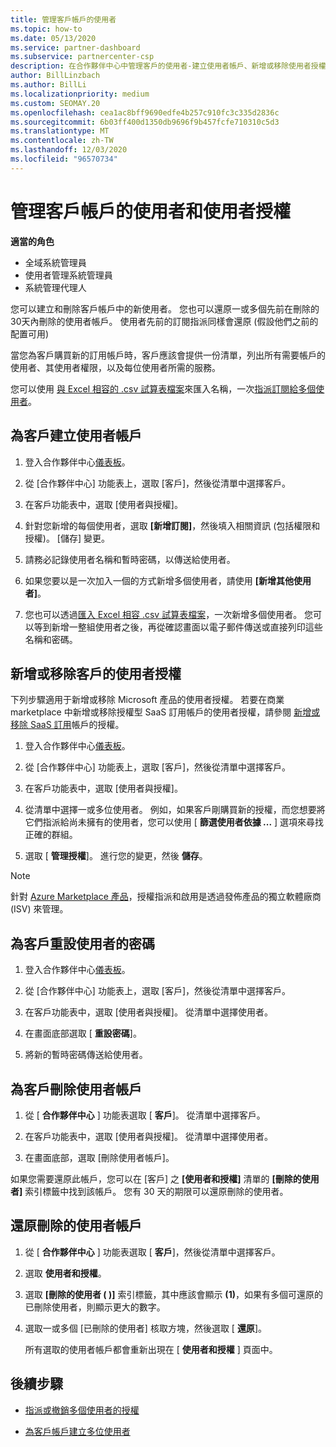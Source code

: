 ```yaml
---
title: 管理客戶帳戶的使用者
ms.topic: how-to
ms.date: 05/13/2020
ms.service: partner-dashboard
ms.subservice: partnercenter-csp
description: 在合作夥伴中心中管理客戶的使用者-建立使用者帳戶、新增或移除使用者授權、重設密碼，以及刪除或還原使用者帳戶。
author: BillLinzbach
ms.author: BillLi
ms.localizationpriority: medium
ms.custom: SEOMAY.20
ms.openlocfilehash: cea1ac8bff9690edfe4b257c910fc3c335d2836c
ms.sourcegitcommit: 6b03ff400d1350db9696f9b457fcfe710310c5d3
ms.translationtype: MT
ms.contentlocale: zh-TW
ms.lasthandoff: 12/03/2020
ms.locfileid: "96570734"
---
```

# <a name="manage-users-and-user-licenses-for-customer-accounts"></a>管理客戶帳戶的使用者和使用者授權 

**適當的角色**

- 全域系統管理員
- 使用者管理系統管理員
- 系統管理代理人


您可以建立和刪除客戶帳戶中的新使用者。 您也可以還原一或多個先前在刪除的30天內刪除的使用者帳戶。 使用者先前的訂閱指派同樣會還原 (假設他們之前的配置可用)

當您為客戶購買新的訂用帳戶時，客戶應該會提供一份清單，列出所有需要帳戶的使用者、其使用者權限，以及每位使用者所需的服務。  

您可以使用 [與 Excel 相容的 .csv 試算表檔案](adding-multiple-users-to-a-customer-account.md)來匯入名稱，一次[指派訂閱給多個使用者](bulk-license-provisioning-for-multiple-users.md)。

<a href="" id="createuseraccounts"></a>

## <a name="create-user-accounts-for-a-customer"></a>為客戶建立使用者帳戶

1. 登入合作夥伴中心[儀表板](https://partner.microsoft.com/dashboard)。

2. 從 [合作夥伴中心] 功能表上，選取 [客戶]，然後從清單中選擇客戶。

3. 在客戶功能表中，選取 [使用者與授權]。

4. 針對您新增的每個使用者，選取 **\[新增訂閱\]**，然後填入相關資訊 (包括權限和授權)。 [儲存] 變更。

5. 請務必記錄使用者名稱和暫時密碼，以傳送給使用者。

6. 如果您要以是一次加入一個的方式新增多個使用者，請使用 **\[新增其他使用者\]**。

7. 您也可以透過[匯入 Excel 相容 .csv 試算表檔案](adding-multiple-users-to-a-customer-account.md)，一次新增多個使用者。 您可以等到新增一整組使用者之後，再從確認畫面以電子郵件傳送或直接列印這些名稱和密碼。

<a href="" id="userlicensing"></a>

## <a name="add-or-remove-user-licenses-for-a-customer"></a>新增或移除客戶的使用者授權

下列步驟適用于新增或移除 Microsoft 產品的使用者授權。 若要在商業 marketplace 中新增或移除授權型 SaaS 訂用帳戶的使用者授權，請參閱 [新增或移除 SaaS 訂用](csp-commercial-marketplace-manage.md#add-or-remove-licenses-for-a-saas-subscription)帳戶的授權。

1. 登入合作夥伴中心[儀表板](https://partner.microsoft.com/dashboard)。

2. 從 [合作夥伴中心] 功能表上，選取 [客戶]，然後從清單中選擇客戶。

3. 在客戶功能表中，選取 [使用者與授權]。

4. 從清單中選擇一或多位使用者。 例如，如果客戶剛購買新的授權，而您想要將它們指派給尚未擁有的使用者，您可以使用 [ **篩選使用者依據 ...** ] 選項來尋找正確的群組。

5. 選取 [ **管理授權**]。 進行您的變更，然後 **儲存**。

> [!NOTE]
> 針對 [Azure Marketplace 產品](csp-commercial-marketplace-manage.md#assign-licenses-and-activate-a-subscription-on-behalf-of-a-customer)，授權指派和啟用是透過發佈產品的獨立軟體廠商 (ISV) 來管理。

<a href="" id="resetpassword"></a>

## <a name="reset-a-users-password-for-a-customer"></a>為客戶重設使用者的密碼

1. 登入合作夥伴中心[儀表板](https://partner.microsoft.com/dashboard)。

2. 從 [合作夥伴中心] 功能表上，選取 [客戶]，然後從清單中選擇客戶。

3. 在客戶功能表中，選取 [使用者與授權]。 從清單中選擇使用者。

4. 在畫面底部選取 [ **重設密碼**]。 

5. 將新的暫時密碼傳送給使用者。

<a href="" id="deleteuseraccounts"></a>

## <a name="delete-user-accounts-for-a-customer"></a>為客戶刪除使用者帳戶

1. 從 [ **合作夥伴中心** ] 功能表選取 [ **客戶**]。 從清單中選擇客戶。

2. 在客戶功能表中，選取 [使用者與授權]。 從清單中選擇使用者。

3. 在畫面底部，選取 [刪除使用者帳戶]。

如果您需要還原此帳戶，您可以在 \[客戶\] 之 **\[使用者和授權\]** 清單的 **\[刪除的使用者\]** 索引標籤中找到該帳戶。 您有 30 天的期限可以還原刪除的使用者。

<a href="" id="restoreuseraccounts"></a>

## <a name="restore-deleted-user-accounts"></a>還原刪除的使用者帳戶

1. 從 [ **合作夥伴中心** ] 功能表選取 [ **客戶**]，然後從清單中選擇客戶。

2. 選取 **使用者和授權**。

3. 選取 **\[刪除的使用者 ( )\]** 索引標籤，其中應該會顯示 **(1)**，如果有多個可還原的已刪除使用者，則顯示更大的數字。

4. 選取一或多個 [已刪除的使用者] 核取方塊，然後選取 [ **還原**]。

    所有選取的使用者帳戶都會重新出現在 [ **使用者和授權** ] 頁面中。

## <a name="next-steps"></a>後續步驟

- [指派或撤銷多個使用者的授權](bulk-license-provisioning-for-multiple-users.md)

- [為客戶帳戶建立多位使用者](adding-multiple-users-to-a-customer-account.md)